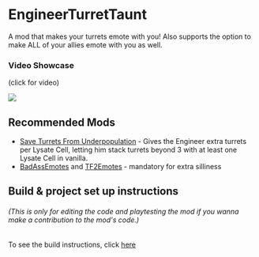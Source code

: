 ﻿# EngineerTurretTaunt

A mod that makes your turrets emote with you! Also supports the option to make ALL of your allies emote with you as well.

### Video Showcase
(click for video)

[![](https://i.ibb.co/nCzygFp/fullimage.png)](https://www.youtube.com/watch?v=-fDgnOwtLoA)

## Recommended Mods

* [Save Turrets From Underpopulation](https://thunderstore.io/package/Vegetableaux/Save_Turrets_From_Underpopulation/) - Gives the Engineer extra turrets per Lysate Cell, letting him stack turrets beyond 3 with at least one Lysate Cell in vanilla.
* [BadAssEmotes](https://thunderstore.io/package/MetrosexualFruitcake/BadAssEmotes/) and [TF2Emotes](https://thunderstore.io/package/MetrosexualFruitcake/TF2Emotes/) - mandatory for extra silliness

## Build & project set up instructions

###### (This is only for editing the code and playtesting the mod if you wanna make a contribution to the mod's code.)

To see the build instructions, click [here](./BUILD.md)